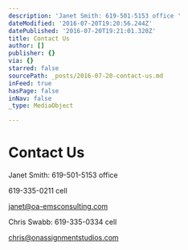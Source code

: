 ```yaml
---
description: 'Janet Smith: 619-501-5153 office '
dateModified: '2016-07-20T19:20:56.244Z'
datePublished: '2016-07-20T19:21:01.320Z'
title: Contact Us
author: []
publisher: {}
via: {}
starred: false
sourcePath: _posts/2016-07-20-contact-us.md
inFeed: true
hasPage: false
inNav: false
_type: MediaObject

---
```

# Contact Us

Janet Smith: 619-501-5153 office 

619-335-0211 cell

janet@oa-emsconsulting.com

Chris Swabb: 619-335-0334 cell

chris@onassignmentstudios.com